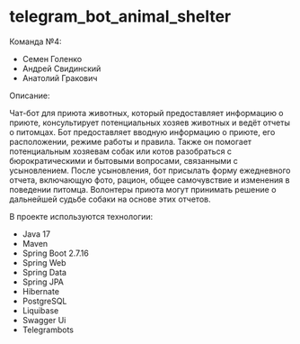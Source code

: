 # telegram_bot_animal_shelter
Команда №4:
- Семен Голенко
- Андрей Свидинский
- Анатолий Гракович

Описание:

Чат-бот для приюта животных, который предоставляет информацию о приюте, консультирует потенциальных хозяев животных и ведёт отчеты о питомцах. 
Бот предоставляет вводную информацию о приюте, его расположении, режиме работы и правила. 
Также он помогает потенциальным хозяевам собак или котов разобраться с бюрократическими и бытовыми вопросами, связанными с усыновлением. 
После усыновления, бот присылать форму ежедневного отчета, включающую фото, рацион, общее самочувствие и изменения в поведении питомца. 
Волонтеры приюта могут принимать решение о дальнейшей судьбе собаки на основе этих отчетов. 

В проекте используются технологии:
- Java 17
- Maven
- Spring Boot 2.7.16
- Spring Web
- Spring Data
- Spring JPA
- Hibernate
- PostgreSQL
- Liquibase
- Swagger Ui
- Telegrambots



